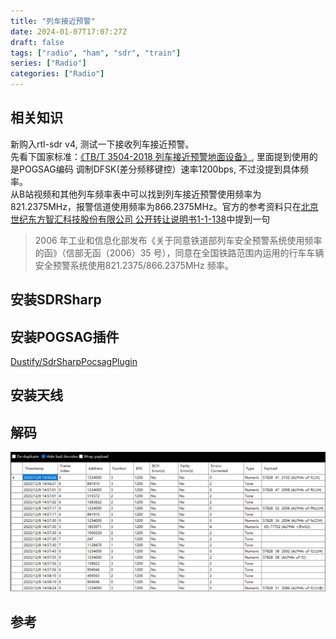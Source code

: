 ```yaml
---
title: "列车接近预警"
date: 2024-01-07T17:07:27Z
draft: false
tags: ["radio", "ham", "sdr", "train"]
series: ["Radio"]
categories: ["Radio"]
---
```


## 相关知识
新购入rtl-sdr v4, 测试一下接收列车接近预警。  
先看下国家标准：[《TB/T 3504-2018 列车接近预警地面设备》][], 里面提到使用的是POGSAG编码 调制DFSK(差分频移键控）速率1200bps, 不过没提到具体频率。  
从B站视频和其他列车频率表中可以找到列车接近预警使用频率为821.2375MHz，报警信道使用频率为866.2375MHz。官方的参考资料只在[北京世纪东方智汇科技股份有限公司 公开转让说明书1-1-138][]中提到一句
>2006 年工业和信息化部发布《关于同意铁道部列车安全预警系统使用频率的函》（信部无函（2006）35 号），同意在全国铁路范围内运用的行车车辆安全预警系统使用821.2375/866.2375MHz 频率。

## 安装SDRSharp
## 安装POGSAG插件
[Dustify/SdrSharpPocsagPlugin][]  
## 安装天线
## 解码
![img 1](/images/blog/2024-01-07-pocsagdecoder.png)  

## 参考
[《TB/T 3504-2018 列车接近预警地面设备》]: https://hbba.sacinfo.org.cn/attachment/onlineRead/5904054c34efe2dd71e9d44c009bb725
[北京世纪东方智汇科技股份有限公司 公开转让说明书1-1-138]: https://www.neeq.com.cn/disclosure/2022/2022-08-15/1660534210_098980.pdf  
[Dustify/SdrSharpPocsagPlugin]: https://github.com/Dustify/SdrSharpPocsagPlugin